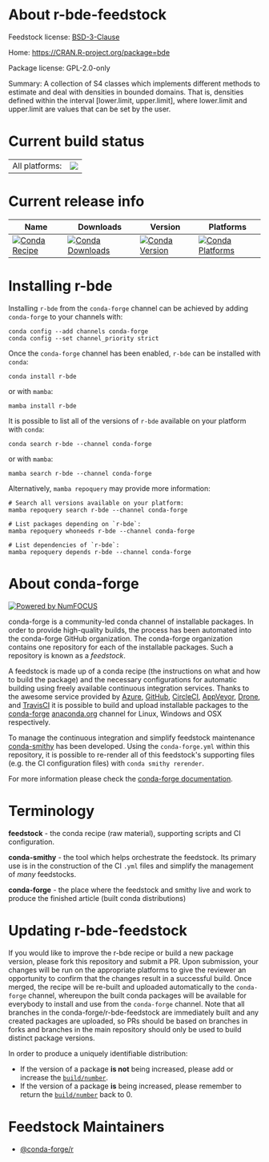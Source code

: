 About r-bde-feedstock
=====================

Feedstock license: [BSD-3-Clause](https://github.com/conda-forge/r-bde-feedstock/blob/main/LICENSE.txt)

Home: https://CRAN.R-project.org/package=bde

Package license: GPL-2.0-only

Summary: A collection of S4 classes which implements different methods to estimate and deal with densities in bounded domains. That is, densities defined within the interval [lower.limit, upper.limit], where lower.limit and upper.limit are values that can be set by the user.

Current build status
====================


<table><tr><td>All platforms:</td>
    <td>
      <a href="https://dev.azure.com/conda-forge/feedstock-builds/_build/latest?definitionId=19004&branchName=main">
        <img src="https://dev.azure.com/conda-forge/feedstock-builds/_apis/build/status/r-bde-feedstock?branchName=main">
      </a>
    </td>
  </tr>
</table>

Current release info
====================

| Name | Downloads | Version | Platforms |
| --- | --- | --- | --- |
| [![Conda Recipe](https://img.shields.io/badge/recipe-r--bde-green.svg)](https://anaconda.org/conda-forge/r-bde) | [![Conda Downloads](https://img.shields.io/conda/dn/conda-forge/r-bde.svg)](https://anaconda.org/conda-forge/r-bde) | [![Conda Version](https://img.shields.io/conda/vn/conda-forge/r-bde.svg)](https://anaconda.org/conda-forge/r-bde) | [![Conda Platforms](https://img.shields.io/conda/pn/conda-forge/r-bde.svg)](https://anaconda.org/conda-forge/r-bde) |

Installing r-bde
================

Installing `r-bde` from the `conda-forge` channel can be achieved by adding `conda-forge` to your channels with:

```
conda config --add channels conda-forge
conda config --set channel_priority strict
```

Once the `conda-forge` channel has been enabled, `r-bde` can be installed with `conda`:

```
conda install r-bde
```

or with `mamba`:

```
mamba install r-bde
```

It is possible to list all of the versions of `r-bde` available on your platform with `conda`:

```
conda search r-bde --channel conda-forge
```

or with `mamba`:

```
mamba search r-bde --channel conda-forge
```

Alternatively, `mamba repoquery` may provide more information:

```
# Search all versions available on your platform:
mamba repoquery search r-bde --channel conda-forge

# List packages depending on `r-bde`:
mamba repoquery whoneeds r-bde --channel conda-forge

# List dependencies of `r-bde`:
mamba repoquery depends r-bde --channel conda-forge
```


About conda-forge
=================

[![Powered by
NumFOCUS](https://img.shields.io/badge/powered%20by-NumFOCUS-orange.svg?style=flat&colorA=E1523D&colorB=007D8A)](https://numfocus.org)

conda-forge is a community-led conda channel of installable packages.
In order to provide high-quality builds, the process has been automated into the
conda-forge GitHub organization. The conda-forge organization contains one repository
for each of the installable packages. Such a repository is known as a *feedstock*.

A feedstock is made up of a conda recipe (the instructions on what and how to build
the package) and the necessary configurations for automatic building using freely
available continuous integration services. Thanks to the awesome service provided by
[Azure](https://azure.microsoft.com/en-us/services/devops/), [GitHub](https://github.com/),
[CircleCI](https://circleci.com/), [AppVeyor](https://www.appveyor.com/),
[Drone](https://cloud.drone.io/welcome), and [TravisCI](https://travis-ci.com/)
it is possible to build and upload installable packages to the
[conda-forge](https://anaconda.org/conda-forge) [anaconda.org](https://anaconda.org/)
channel for Linux, Windows and OSX respectively.

To manage the continuous integration and simplify feedstock maintenance
[conda-smithy](https://github.com/conda-forge/conda-smithy) has been developed.
Using the ``conda-forge.yml`` within this repository, it is possible to re-render all of
this feedstock's supporting files (e.g. the CI configuration files) with ``conda smithy rerender``.

For more information please check the [conda-forge documentation](https://conda-forge.org/docs/).

Terminology
===========

**feedstock** - the conda recipe (raw material), supporting scripts and CI configuration.

**conda-smithy** - the tool which helps orchestrate the feedstock.
                   Its primary use is in the construction of the CI ``.yml`` files
                   and simplify the management of *many* feedstocks.

**conda-forge** - the place where the feedstock and smithy live and work to
                  produce the finished article (built conda distributions)


Updating r-bde-feedstock
========================

If you would like to improve the r-bde recipe or build a new
package version, please fork this repository and submit a PR. Upon submission,
your changes will be run on the appropriate platforms to give the reviewer an
opportunity to confirm that the changes result in a successful build. Once
merged, the recipe will be re-built and uploaded automatically to the
`conda-forge` channel, whereupon the built conda packages will be available for
everybody to install and use from the `conda-forge` channel.
Note that all branches in the conda-forge/r-bde-feedstock are
immediately built and any created packages are uploaded, so PRs should be based
on branches in forks and branches in the main repository should only be used to
build distinct package versions.

In order to produce a uniquely identifiable distribution:
 * If the version of a package **is not** being increased, please add or increase
   the [``build/number``](https://docs.conda.io/projects/conda-build/en/latest/resources/define-metadata.html#build-number-and-string).
 * If the version of a package **is** being increased, please remember to return
   the [``build/number``](https://docs.conda.io/projects/conda-build/en/latest/resources/define-metadata.html#build-number-and-string)
   back to 0.

Feedstock Maintainers
=====================

* [@conda-forge/r](https://github.com/orgs/conda-forge/teams/r/)

